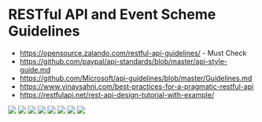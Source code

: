 
# RESTful API and Event Scheme Guidelines
* https://opensource.zalando.com/restful-api-guidelines/ - Must Check
* https://github.com/paypal/api-standards/blob/master/api-style-guide.md
* https://github.com/Microsoft/api-guidelines/blob/master/Guidelines.md
* https://www.vinaysahni.com/best-practices-for-a-pragmatic-restful-api
* https://restfulapi.net/rest-api-design-tutorial-with-example/

![](https://phpenthusiast.com/theme/assets/images/blog/what_is_rest_api.png)
![](https://d1jnx9ba8s6j9r.cloudfront.net/blog/wp-content/uploads/2019/06/CRUD-Operations-What-is-REST-API-Edureka-1.png)
![](https://www.kennethlange.com/wp-content/uploads/2018/10/task_api.png)
![](https://storage.googleapis.com/gweb-cloudblog-publish/images/Prag_REST_errors_1.max-900x900.png)
![](https://jaxenter.com/wp-content/uploads/2015/09/21-300x223.png)
![](https://jaxenter.com/wp-content/uploads/2015/09/3.png)
![](https://networkop.co.uk/img/rest-crud.png)
![](https://miro.medium.com/max/907/1*VQFmF4ZDoA1SeyRS3OyafA.png)
